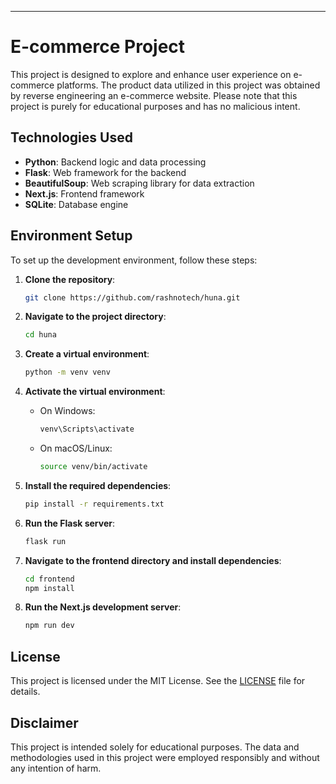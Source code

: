 ---

# E-commerce Project

This project is designed to explore and enhance user experience on e-commerce platforms. The product data utilized in this project was obtained by reverse engineering an e-commerce website. Please note that this project is purely for educational purposes and has no malicious intent.

## Technologies Used

- **Python**: Backend logic and data processing
- **Flask**: Web framework for the backend
- **BeautifulSoup**: Web scraping library for data extraction
- **Next.js**: Frontend framework
- **SQLite**: Database engine

## Environment Setup

To set up the development environment, follow these steps:

1. **Clone the repository**:
   ```bash
   git clone https://github.com/rashnotech/huna.git
   ```

2. **Navigate to the project directory**:
   ```bash
   cd huna
   ```

3. **Create a virtual environment**:
   ```bash
   python -m venv venv
   ```

4. **Activate the virtual environment**:
   - On Windows:
     ```bash
     venv\Scripts\activate
     ```
   - On macOS/Linux:
     ```bash
     source venv/bin/activate
     ```

5. **Install the required dependencies**:
   ```bash
   pip install -r requirements.txt
   ```

6. **Run the Flask server**:
   ```bash
   flask run
   ```

7. **Navigate to the frontend directory and install dependencies**:
   ```bash
   cd frontend
   npm install
   ```

8. **Run the Next.js development server**:
   ```bash
   npm run dev
   ```

## License

This project is licensed under the MIT License. See the [LICENSE](LICENSE) file for details.

## Disclaimer

This project is intended solely for educational purposes. The data and methodologies used in this project were employed responsibly and without any intention of harm.

